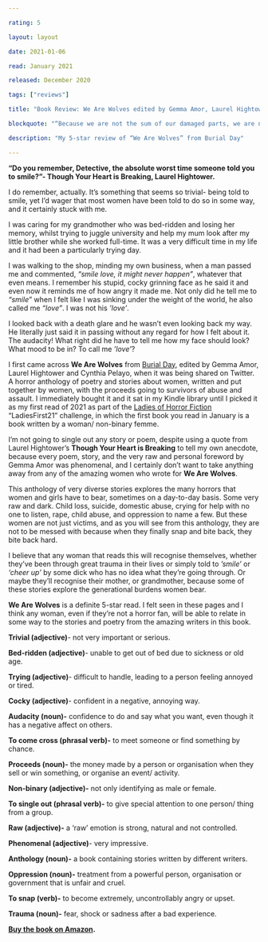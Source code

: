 ```yaml
---

rating: 5

layout: layout

date: 2021-01-06

read: January 2021

released: December 2020

tags: ["reviews"]

title: "Book Review: We Are Wolves edited by Gemma Amor, Laurel Hightower and Cynthia Pelayo"

blockquote: "“Because we are not the sum of our damaged parts, we are not the Bad Things that happen to us, we are not the weariness we feel as we push, push, push.”- Foreword, Gemma Amor"

description: "My 5-star review of “We Are Wolves” from Burial Day"

---
```


**“Do you remember, Detective, the absolute worst time someone told you to smile?”- Though Your Heart is Breaking, Laurel Hightower.**

I do remember, actually. It’s something that seems so trivial- being told to smile, yet I’d wager that most women have been told to do so in some way, and it certainly stuck with me. 

I was caring for my grandmother who was bed-ridden and losing her memory, whilst trying to juggle university and help my mum look after my little brother while she worked full-time. It was a very difficult time in my life and it had been a particularly trying day. 

I was walking to the shop, minding my own business, when a man passed me and commented, *“smile love, it might never happen”*, whatever that even means. I remember his stupid, cocky grinning face as he said it and even now it reminds me of how angry it made me. Not only did he tell me to *“smile”* when I felt like I was sinking under the weight of the world, he also called me *“love”*. I was not his *’love’*. 

I looked back with a death glare and he wasn’t even looking back my way. He literally just said it in passing without any regard for how I felt about it. The audacity! What right did he have to tell me how my face should look? What mood to be in? To call me *’love’*?

I first came across **We Are Wolves** from [Burial Day](https://burialday.com/), edited by Gemma Amor, Laurel Hightower and Cynthia Pelayo, when it was being shared on Twitter. A horror anthology of poetry and stories about women, written and put together by women, with the proceeds going to survivors of abuse and assault. I immediately bought it and it sat in my Kindle library until I picked it as my first read of 2021 as part of the [Ladies of Horror Fiction](https://twitter.com/LOHFiction) “LadiesFirst21” challenge, in which the first book you read in January is a book written by a woman/ non-binary femme.

I’m not going to single out any story or poem, despite using a quote from Laurel Hightower’s **Though Your Heart is Breaking** to tell my own anecdote, because every poem, story, and the very raw and personal foreword by Gemma Amor was phenomenal, and I certainly don’t want to take anything away from any of the amazing women who wrote for **We Are Wolves**. 

This anthology of very diverse stories explores the many horrors that women and girls have to bear, sometimes on a day-to-day basis. Some very raw and dark. Child loss, suicide, domestic abuse, crying for help with no one to listen, rape, child abuse, and oppression to name a few. But these women are not just victims, and as you will see from this anthology, they are not to be messed with because when they finally snap and bite back, they bite back hard. 

I believe that any woman that reads this will recognise themselves, whether they’ve been through great trauma in their lives or simply told to *’smile’* or *‘cheer up’* by some dick who has no idea what they’re going through. Or maybe they’ll recognise their mother, or grandmother, because some of these stories explore the generational burdens women bear. 

**We Are Wolves** is a definite 5-star read. I felt seen in these pages and I think any woman, even if they’re not a horror fan, will be able to relate in some way to the stories and poetry from the amazing writers in this book.

**Trivial (adjective)**- not very important or serious.


**Bed-ridden (adjective)**- unable to get out of bed due to sickness or old age.

**Trying (adjective)**- difficult to handle, leading to a person feeling annoyed or tired. 

**Cocky (adjective)**- confident in a negative, annoying way.

**Audacity (noun)-** confidence to do and say what you want, even though it has a negative affect on others. 

**To come cross (phrasal verb)-** to meet someone or find something by chance.

**Proceeds (noun)-** the money made by a person or organisation when they sell or win something, or organise an event/ activity. 

**Non-binary (adjective)-** not only identifying as male or female. 

**To single out (phrasal verb)-** to give special attention to one person/ thing from a group. 

**Raw (adjective)-** a ‘raw’ emotion is strong, natural and not controlled. 

**Phenomenal (adjective)**- very impressive.

**Anthology (noun)-** a book containing stories written by different writers. 

**Oppression (noun)-** treatment from a powerful person, organisation or government that is unfair and cruel.  

**To snap (verb)-** to become extremely, uncontrollably angry or upset. 

**Trauma (noun)-** fear, shock or sadness after a bad experience. 



**[Buy the book on Amazon](https://www.amazon.co.uk/gp/product/B08PRZCLDV/ref=x_gr_w_bb_sin?ie=UTF8&tag=x_gr_w_bb_sin_uk-21&linkCode=as2&camp=1634&creative=6738).**
